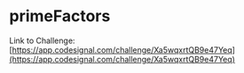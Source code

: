 # primeFactors

Link to Challenge: [https://app.codesignal.com/challenge/Xa5wqxrtQB9e47Yeq](https://app.codesignal.com/challenge/Xa5wqxrtQB9e47Yeq)